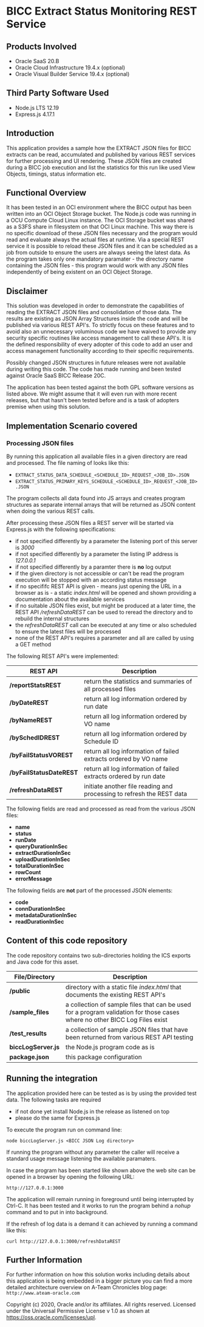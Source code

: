 <!--- Copyright (c) 2020, Oracle and/or its affiliates. All rights reserved --->

# BICC Extract Status Monitoring REST Service

## Products Involved

* Oracle SaaS 20.B
* Oracle Cloud Infrastructure 19.4.x (optional)
* Oracle Visual Builder Service 19.4.x (optional)

## Third Party Software Used

* Node.js LTS 12.19
* Express.js 4.17.1

## Introduction

This application provides a sample how the EXTRACT JSON files for BICC extracts can be read, accumulated and published by various REST services for further processing and UI rendering. These JSON files are created during a BICC job execution and list the statistics for this run like used View Objects, timings, status information etc. 

## Functional Overview

It has been tested in an OCI environment where the BICC output has been written into an OCI Object Storage bucket. The Node.js code was running in a OCU Compute Cloud Linux instance. The OCI Storage bucket was shared as a S3FS share in filesystem on that OCI Linux machine. This way there is no specific download of these JSON files necessary and the program would read and evaluate always the actual files at runtime. Via a special REST service it is possible to reload these JSON files and it can be scheduled as a job from outside to ensure the users are always seeing the latest data.
As the program takes only one mandatory paramater - the directory name containing the JSON files - this program would work with any JSON files independently of being existent on an OCI Object Storage.

## Disclaimer

This solution was developed in order to demonstrate the capabilities of reading the EXTRACT JSON files and consolidation of those data. The results are existing as JSON Array Structures inside the code and will be published via various REST API's. To strictly focus on these features and to avoid also an unnecessary voluminous code we have waived to provide any security specific routines like access management to call these API's. It is the defined responsibility of every adopter of this code to add an user and access management functionality according to their specific requirements.

Possibly changed JSON structures in future releases were not available during writing this code. The code has made running and  been tested against Oracle SaaS BICC Release 20C.

The application has been tested against the both GPL software versions as listed above. We might assume that it will even run with more recent releases, but that hasn't been tested before and is a task of adopters premise when using this solution.


## Implementation Scenario covered 

### Processing JSON files

By running this application all available files in a given directory are read and processed. The file naming of looks like this:

* `EXTRACT_STATUS_DATA_SCHEDULE_<SCHEDULE_ID>_REQUEST_<JOB_ID>.JSON`
* `EXTRACT_STATUS_PRIMARY_KEYS_SCHEDULE_<SCHEDULE_ID>_REQUEST_<JOB_ID>.JSON`

The program collects all data found into JS arrays and creates program structures as separate internal arrays that will be returned as JSON content when doing the various REST calls. 

After processing these JSON files a REST server will be started via Express.js with the following specifications:

* if not specified differently by a parameter the listening port of this server is *3000*
* if not specified differently by a parameter the listing IP address is *127.0.0.1*
* if not specified differently by a paramter there is **no** log output
* if the given directory is not accessible or can't be read the program execution will be stopped with an according status message
* if no specififc REST API is given - means just opening the URL in a browser as is - a static *index.html* will be opened and shown providing a documentation about the available services
* if no suitable JSON files exist, but might be produced at a later time, the REST API */refreshDataREST* can be used to reread the directory and to rebuild the internal structures
* the *refreshDataREST* call can be executed at any time or also scheduled to ensure the latest files will be processed
* none of the REST API's requires a parameter and all are called by using a GET method

The following REST API's were implemented:

| **REST API**                | **Description**
| -------------------------------------| ----------------------------
| **/reportStatsREST**            | return the statistics and summaries of all processed files
| **/byDateREST**      | return all log information ordered by run date 
| **/byNameREST**      | return all log information ordered by VO name 
| **/bySchedIDREST**       | return all log information ordered by Schedule ID 
| **/byFailStatusVOREST**       | return all log information of failed extracts ordered by VO name 
| **/byFailStatusDateREST**       | return all log information of failed extracts ordered by run date 
| **/refreshDataREST**       | initiate another  file reading and processing to refresh the REST data 


The following fields are read and processed as read from the  various JSON files:

* **name**
* **status**
* **runDate**
* **queryDurationInSec**
* **extractDurationInSec**
* **uploadDurationInSec**
* **totalDurationInSec**
* **rowCount**
* **errorMessage**

The following fields are **not** part of the processed JSON elements:

* **code**
* **connDurationInSec**
* **metadataDurationInSec**
* **readDurationInSec**


## Content of this code repository

The code repository contains two sub-directories holding the ICS exports and Java code for this asset.

| **File/Directory**                | **Description**
| -------------------------------------| ----------------------------
| **/public**            | directory with a static file *index.html* that documents the existing REST API's 
| **/sample_files**      | a collection of sample files that can be used for a program validation for those cases where no other BICC Log Files exist 
| **/test_results**      | a collection of sample JSON files that have been returned from various REST API testing
| **biccLogServer.js**      | the Node.js program code as is 
| **package.json**       | this package configuration 


## Running the integration

The application provided here can be tested as is by using the provided test data. The following tasks are required

* if not done yet install Node.js in the release as listened on top
* please do the same for Express.js

To execute the program run on command line:

`node biccLogServer.js <BICC JSON Log directory>`

If running  the program without any parameter the caller will receive a standard usage message listening the available paramaters.

In case the program has been started like shown above the web site can be opened in a browser by opening the following URL:

`http://127.0.0.1:3000`

The application will remain running in foreground until being interrupted by Ctrl-C. It has been tested and it works to run the program behind a *nohup* command and to put in into background.

If the refresh of log data is a demand it can achieved by running a command  like this:

`curl http://127.0.0.1:3000/refreshDataREST`


## Further Information

For further information on how this solution works including details about this application is being embedded in a bigger picture you can find a more detailed architecture overview on A-Team Chronicles blog page: `http://www.ateam-oracle.com` 

Copyright (c) 2020, Oracle and/or its affiliates. All rights reserved.
Licensed under the Universal Permissive License v 1.0 as shown at https://oss.oracle.com/licenses/upl.